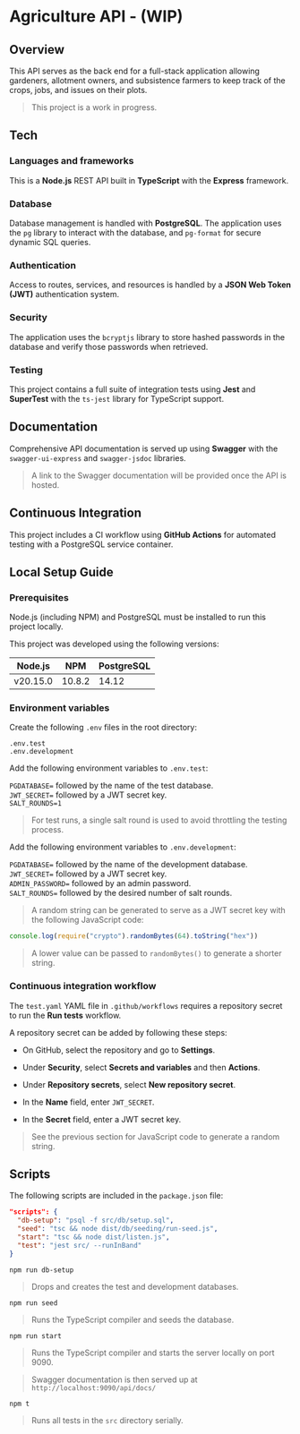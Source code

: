 # Agriculture API - (WIP)

## Overview

This API serves as the back end for a full-stack application allowing gardeners, allotment owners, and subsistence farmers to keep track of the crops, jobs, and issues on their plots.

> This project is a work in progress.

## Tech

### Languages and frameworks

This is a **Node.js** REST API built in **TypeScript** with the **Express** framework.

### Database

Database management is handled with **PostgreSQL**. The application uses the `pg` library to interact with the database, and `pg-format` for secure dynamic SQL queries. 

### Authentication

Access to routes, services, and resources is handled by a **JSON Web Token (JWT)** authentication system.

### Security

The application uses the `bcryptjs` library to store hashed passwords in the database and verify those passwords when retrieved.

### Testing

This project contains a full suite of integration tests using **Jest** and **SuperTest** with the `ts-jest` library for TypeScript support.

## Documentation

Comprehensive API documentation is served up using **Swagger** with the `swagger-ui-express` and `swagger-jsdoc` libraries.

> A link to the Swagger documentation will be provided once the API is hosted.

## Continuous Integration

This project includes a CI workflow using **GitHub Actions** for automated testing with a PostgreSQL service container.

## Local Setup Guide

### Prerequisites

Node.js (including NPM) and PostgreSQL must be installed to run this project locally.

This project was developed using the following versions:

| Node.js | NPM | PostgreSQL |
| --- | --- | --- |
| v20.15.0 | 10.8.2 | 14.12 |

### Environment variables

Create the following `.env` files in the root directory:

`.env.test`\
`.env.development`

Add the following environment variables to `.env.test`:

`PGDATABASE=` followed by the name of the test database.\
`JWT_SECRET=` followed by a JWT secret key.\
`SALT_ROUNDS=1`

> For test runs, a single salt round is used to avoid throttling the testing process.

Add the following environment variables to `.env.development`:

`PGDATABASE=` followed by the name of the development database.\
`JWT_SECRET=` followed by a JWT secret key.\
`ADMIN_PASSWORD=` followed by an admin password.\
`SALT_ROUNDS=` followed by the desired number of salt rounds.

> A random string can be generated to serve as a JWT secret key with the following JavaScript code:

```js
console.log(require("crypto").randomBytes(64).toString("hex"))
```

> A lower value can be passed to `randomBytes()` to generate a shorter string.

### Continuous integration workflow

The `test.yaml` YAML file in `.github/workflows` requires a repository secret to run the **Run tests** workflow.

A repository secret can be added by following these steps:

- On GitHub, select the repository and go to **Settings**.

- Under **Security**, select **Secrets and variables** and then **Actions**.

- Under **Repository secrets**, select **New repository secret**.

- In the **Name** field, enter `JWT_SECRET`.

- In the **Secret** field, enter a JWT secret key.

> See the previous section for JavaScript code to generate a random string.

## Scripts

The following scripts are included in the `package.json` file:

```json
"scripts": {
  "db-setup": "psql -f src/db/setup.sql",
  "seed": "tsc && node dist/db/seeding/run-seed.js",
  "start": "tsc && node dist/listen.js",
  "test": "jest src/ --runInBand"
}
```

`npm run db-setup`
> Drops and creates the test and development databases.

`npm run seed`
> Runs the TypeScript compiler and seeds the database.

`npm run start`
> Runs the TypeScript compiler and starts the server locally on port 9090. 

> Swagger documentation is then served up at `http://localhost:9090/api/docs/`

`npm t`
> Runs all tests in the `src` directory serially.
